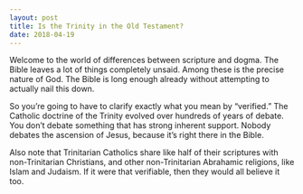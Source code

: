 ```yaml
---
layout: post
title: Is the Trinity in the Old Testament?
date: 2018-04-19
---
```


<p>Welcome to the world of differences between scripture and dogma. The Bible leaves a lot of things completely unsaid. Among these is the precise nature of God. The Bible is long enough already without attempting to actually nail this down.</p><p>So you’re going to have to clarify exactly what you mean by “verified.” The Catholic doctrine of the Trinity evolved over hundreds of years of debate. You don’t debate something that has strong inherent support. Nobody debates the ascension of Jesus, because it’s right there in the Bible.</p><p>Also note that Trinitarian Catholics share like half of their scriptures with non-Trinitarian Christians, and other non-Trinitarian Abrahamic religions, like Islam and Judaism. If it were that verifiable, then they would all believe it too.</p>
